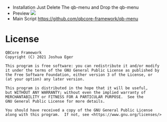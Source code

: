 

* Installation
Just Delete The qb-menu and Drop the qb-menu
* Preview
![](https://github.com/Haaasib/img/blob/main/2023-04-27%2018-30-48.gif)
* Main Script
https://github.com/qbcore-framework/qb-menu

# License

    QBCore Framework
    Copyright (C) 2021 Joshua Eger

    This program is free software: you can redistribute it and/or modify
    it under the terms of the GNU General Public License as published by
    the Free Software Foundation, either version 3 of the License, or
    (at your option) any later version.

    This program is distributed in the hope that it will be useful,
    but WITHOUT ANY WARRANTY; without even the implied warranty of
    MERCHANTABILITY or FITNESS FOR A PARTICULAR PURPOSE.  See the
    GNU General Public License for more details.

    You should have received a copy of the GNU General Public License
    along with this program.  If not, see <https://www.gnu.org/licenses/>
